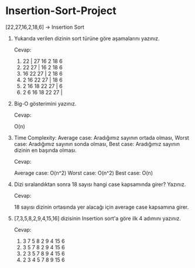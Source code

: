 # Insertion-Sort-Project

[22,27,16,2,18,6] -> Insertion Sort

1. Yukarıda verilen dizinin sort türüne göre aşamalarını yazınız.

    Cevap:
    
    1) 22 | 27 16 2 18 6
    2) 22 27 | 16 2 18 6
    3) 16 22 27 | 2 18 6
    4) 2 16 22 27 | 18 6
    5) 2 16 18 22 27 | 6
    6) 2 6 16 18 22 27 |
    
2. Big-O gösterimini yazınız.

    Cevap: 
    
    O(n)

3. Time Complexity: Average case: Aradığımız sayının ortada olması, 
                    Worst   case: Aradığımız sayının sonda olması,
                    Best    case: Aradığımız sayının dizinin en başında olması.
                    
    Cevap:   
    
    Average case: O(n^2)
    Worst   case: O(n^2)
    Best    case: O(n)
                    
4. Dizi sıralandıktan sonra 18 sayısı hangi case kapsamında girer? Yazınız.

    Cevap:
    
    18 sayısı dizinin ortasında yer alacağı için average case kapsamına girer.
    
    
5. [7,3,5,8,2,9,4,15,16] dizisinin Insertion sort'a göre ilk 4 adımını yazınız.

    Cevap:
    
    1) 3 7 5 8 2 9 4 15 6
    2) 3 5 7 8 2 9 4 15 6
    3) 2 3 5 7 8 9 4 15 6
    4) 2 3 4 5 7 8 9 15 6
    
    
    
    

